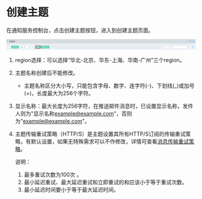 # 创建主题

在通知服务控制台，点击创建主题按钮，进入到创建主题页面。

![创建](../../../../../image/Internet-Middleware/Notification-Service/创建主题1.png)

1. region选择：可以选择“华北-北京、华东-上海、华南-广州”三个region。

2. 主题名称创建后不能修改。

   - 主题名称区分大小写，只能包含字母、数字、连字符(-)、下划线(_)或加号 (+)，长度最大为256个字符。

3. 显示名称：最大长度为256字符，在推送邮件消息时，已设置显示名称，发件人则为"显示名称<example@example.com>"，否则为"<example@example.com>"。

4. 主题传输重试策略（HTTP/S）是主题设置其所有HTTP/S订阅的传输重试策略，有默认设置，如果无特殊需求可以不作修改，详情可查看[消息传输重试策略](../Operation-Guide/Message-Management/Reties-Policies.md)。

   说明：

   1. 最多重试次数为100次 。
   2. 最小延迟重试、最大延迟重试和立即重试的和应该小于等于重试次数。
   3. 最小延迟时间要小于等于最大延迟时间。
